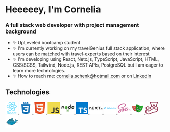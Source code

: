 # Heeeeey, I'm Cornelia
### A full stack web developer with project management background

- ✨ UpLeveled bootcamp student
- ✨ I'm currently working on my travelGenius full stack application, where users can be matched with travel-experts based on their interest
- ✨ I'm developing using React, Netx.js, TypeScript, JavaScript, HTML, CSS/SCSS, Tailwind, Node.js, REST APIs, PostgreSQL but I am eager to learn more technologies.
- ✨ How to reach me: [cornelia.schenk@hotmail.com](cornelia.schenk@hotmail.com) or on [LinkedIn](www.linkedin.com/in/cornelia-schenk)

## Technologies
<div>
  <a href="https://reactjs.org/" target="_blank">
    <img src="https://github.com/devicons/devicon/blob/master/icons/react/react-original-wordmark.svg" title="React" alt="React" width="40" height="40" />
  </a>
  <a href="https://www.w3.org/Style/CSS/Overview.en.html" target="_blank">
    <img src="https://github.com/devicons/devicon/blob/master/icons/css3/css3-plain-wordmark.svg" title="CSS3" alt="CSS" width="40" height="40"/>
  </a>
  <a href="https://developer.mozilla.org/en-US/docs/Web/Guide/HTML/HTML5" target="_blank">
    <img src="https://github.com/devicons/devicon/blob/master/icons/html5/html5-original.svg" title="HTML5" alt="HTML" width="40" height="40"/>
  </a>
  <a href="https://developer.mozilla.org/en-US/docs/Web/JavaScript" target="_blank">
    <img src="https://github.com/devicons/devicon/blob/master/icons/javascript/javascript-original.svg" title="JavaScript" alt="JavaScript" width="40" height="40"/>
  </a>
  <a href="https://nodejs.org/" target="_blank">
    <img src="https://github.com/devicons/devicon/blob/master/icons/nodejs/nodejs-original-wordmark.svg" title="NodeJS" alt="NodeJS" width="40" height="40"/>
  </a>
  <a href="https://www.typescriptlang.org/" target="_blank">
    <img src="https://github.com/devicons/devicon/blob/master/icons/typescript/typescript-original.svg" title="TypeScript" alt="TypeScript" width="40" height="40"/>
  </a>
  <a href="https://nextjs.org/" target="_blank">
    <img src="https://github.com/devicons/devicon/blob/master/icons/nextjs/nextjs-original-wordmark.svg" title="NextJS" alt="NextJS" width="40" height="40"/>
  </a>
  <a href="https://tailwindcss.com/" target="_blank">
    <img src="https://github.com/devicons/devicon/blob/master/icons/tailwindcss/tailwindcss-plain-wordmark.svg" title="TailwindCSS" alt="TailwindCSS" width="40" height="40"/>
  </a>
  <a href="https://sass-lang.com/" target="_blank">
    <img src="https://github.com/devicons/devicon/blob/master/icons/sass/sass-original.svg" title="SASS" alt="SASS" width="40" height="40"/>
  </a>
  <a href="https://playwright.dev/" target="_blank">
    <img src="https://github.com/devicons/devicon/blob/master/icons/playwright/playwright-original.svg" title="Playwright" alt="Playwright" width="40" height="40"/>
  </a>
  <a href="https://jestjs.io/" target="_blank">
    <img src="https://github.com/devicons/devicon/blob/master/icons/jest/jest-plain.svg" title="Jest" alt="Jest" width="40" height="40"/>
  </a>
  <a href="https://www.docker.com/" target="_blank">
    <img src="https://github.com/devicons/devicon/blob/master/icons/docker/docker-original.svg" title="Docker" alt="Docker" width="40" height="40"/>
  </a>
</div>
